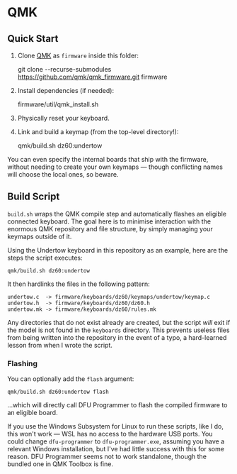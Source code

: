 # QMK

## Quick Start

1. Clone [QMK](https://qmk.fm) as `firmware` inside this folder:

	git clone --recurse-submodules https://github.com/qmk/qmk_firmware.git firmware

2. Install dependencies (if needed):

	firmware/util/qmk_install.sh

3. Physically reset your keyboard.

4. Link and build a keymap (from the top-level directory!):

	qmk/build.sh dz60:undertow

You can even specify the internal boards that ship with the firmware, without needing to create your own keymaps — though conflicting names will choose the local ones, so beware.

## Build Script

`build.sh` wraps the QMK compile step and automatically flashes an eligible connected keyboard.  The goal here is to minimise interaction with the enormous QMK repository and file structure, by simply managing your keymaps outside of it.

Using the Undertow keyboard in this repository as an example, here are the steps the script executes:

	qmk/build.sh dz60:undertow

It then hardlinks the files in the following pattern:

	undertow.c  -> firmware/keyboards/dz60/keymaps/undertow/keymap.c
	undertow.h  -> firmware/keyboards/dz60/dz60.h
	undertow.mk -> firmware/keyboards/dz60/rules.mk

Any directories that do not exist already are created, but the script _will_ exit if the model is not found in the `keyboards` directory.  This prevents useless files from being written into the repository in the event of a typo, a hard-learned lesson from when I wrote the script.

### Flashing

You can optionally add the `flash` argument:

	qmk/build.sh dz60:undertow flash

...which will directly call DFU Programmer to flash the compiled firmware to an eligible board.

If you use the Windows Subsystem for Linux to run these scripts, like I do, this won't work — WSL has no access to the hardware USB ports.  You could change `dfu-programmer` to `dfu-programmer.exe`, assuming you have a relevant Windows installation, but I've had little success with this for some reason.  DFU Programmer seems not to work standalone, though the bundled one in QMK Toolbox is fine.